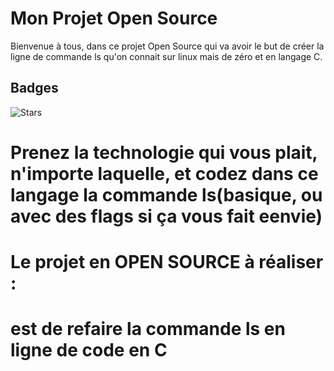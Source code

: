 
# Mon Projet Open Source 

Bienvenue à tous, dans ce projet Open Source qui va avoir le but de créer la ligne de commande ls qu'on connait sur linux mais de zéro et en langage C. 

## Badges 

![Stars](https://img.shields.io/github/stars/Karim932/https://github.com/Karim932/OpenSource/tree/main/OpenSource)



# Prenez la technologie qui vous plait, n'importe laquelle, et codez dans ce langage la commande ls(basique, ou avec des flags si ça vous fait eenvie)

# Le projet en OPEN SOURCE à réaliser : 
# est de refaire la commande ls en ligne de code en C 

# 
